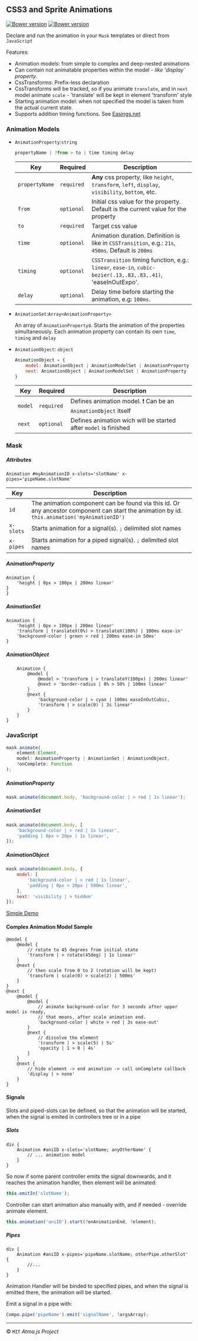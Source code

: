 CSS3 and Sprite Animations
-----
[![Bower version](https://badge.fury.io/bo/mask-animation.svg)](http://badge.fury.io/bo/mask-animation)
[![Bower version](https://badge.fury.io/bo/mask-animation.svg)](http://badge.fury.io/bo/mask-animation)

Declare and run the animation in your `Mask` templates or direct from `JavaScript`

Features:
- Animation models: from simple to complex and deep-nested animations
- Can contain not animatable properties within the model - _like 'display` property_.
- CssTransforms: Prefix-less declaration
- CssTransforms will be tracked, so if you animate `translate`, and in `next` model animate `scale` - 'translate' will be kept in element 'transform' style
- Starting animation model: when not specified the model is taken from the actual current state.
- Supports addition timing functions. See [Easings.net](http://easings.net/)

### Animation Models
- `AnimationProperty`:`string`

	```javascript
	propertyName | ?from > to | time timing delay
	```

	| Key          | Required |Description |
	|--------------|----------|------------|
	|`propertyName`|`required`| **Any** css property, like `height`, `transform`, `left`, `display`, `visibility`, `bottom`, etc.|
	|`from`        |`optional`| Initial css value for the property. Default is the current value for the property|
	|`to`          |`required`| Target css value|
	|`time`        |`optional`| Animation duration. Definition is like in `CSSTransition`, e.g.: `21s`, `450ms`. Default is `200ms`|
	|`timing`      |`optional`| `CSSTransition` timing function, e.g.: `linear`, `ease-in`, `cubic-bezier(.13,.83,.83,.41)`, 'easeInOutExpo'.|
	|`delay`       |`optional`| Delay time before starting the animation, e.g: `100ms`.|

- `AnimationSet`:`Array<AnimationProperty>`

	An array of `AnimationProperty`s. Starts the animation of the properties simultaneously. Each animation property can contain its own `time`, `timing` and `delay`

- `AnimationObject`: `object`

	```javascript
	AnimationObject = {
		model: AnimationObject | AnimationModelSet | AnimationProperty
		next: AnimationObject | AnimationModelSet | AnimationProperty
	}
	```
	| Key          | Required |Description |
	|--------------|----------|------------|
	|`model`       |`required`| Defines animation model. :exclamation: Can be an `AnimationObject` itself |
	|`next`        |`optional`| Defines animation wich will be started after `model` is finished |

### Mask
##### Attributes
```mask
Animation #myAnimationID x-slots='slotName' x-pipes='pipeName.slotName'
```
| Key          | Description |
|--------------|------------|
|`id`          | The animation component can be found via this id. Or any ancestor component can start the animation by id. `this.animation('myAnimationID')`  |
|`x-slots`     | Starts animation for a signal(s). `;` delimited slot names |
|`x-pipes`     | Starts animation for a piped signal(s). `;` delimited slot names |

##### AnimationProperty
```mask
Animation {
	'height | 0px > 100px | 200ms linear'
}
}
```
##### AnimationSet
```mask
Animation {
	'height | 0px > 100px | 200ms linear'
	'transform | translateX(0%) > translateX(100%) | 100ms ease-in'
	'background-color | green > red | 200ms ease-in 50ms'
}
```
##### AnimationObject
```mask
	Animation {
		@model {
			@model > 'transform | > translateY(100px) | 200ms linear'
			@next > 'border-radius | 0% > 50% | 100ms linear'
		}
		@next {
			'background-color | > cyan | 100ms easeInOutCubic,
			'transform | > scale(0) | 3s linear'
		}
	}
}
```

### JavaScript

```javascript
mask.animate(
	element:Element,
	model: AnimationProperty | AnimationSet | AnimationObject,
	?onComplete: Function
);
```

##### AnimationProperty
```javascript
mask.animate(document.body, 'background-color | > red | 1s linear');
```
##### AnimationSet
```javascript
mask.animate(document.body, [
	'background-color | > red | 1s linear',
	'padding | 0px > 20px | 1s linear',
]);
```
##### AnimationObject
```javascript
mask.animate(document.body, {
	model: [
		'background-color | > red | 1s linear',
		'padding | 0px > 20px | 500ms linear',
	],
	next: 'visibility | > hidden'
});
```

[Simple Demo](http://atmajs.com/mask)


#### Complex Animation Model Sample
```mask
@model {
	@model {
		// rotate to 45 degrees from initial state
		'transform | > rotate(45deg) | 1s linear'
	}
	@next {
		// then scale from 0 to 2 (rotation will be kept)
		'transform | scale(0) > scale(2) | 500ms'
	}
}
@next {
	@model {
		@model {
			// animate background-color for 3 seconds after upper model is ready,
			// that means, after scale animation end.
			'background-color | white > red | 3s ease-out'
		}
		@next {
			// dissolve the element
			'transform | > scale(5) | 5s'
			'opacity | 1 > 0 | 4s'
		}
	}
	@next {
		// hide element -> end animation -> call onComplete callback
		'display | > none'
	}
}
```

#### Signals
Slots and piped-slots can be defined, so that the animation will be started, when the signal is emited in controllers tree or in a pipe

##### Slots
```mask
div {
	Animation #aniID x-slots='slotName; anyOtherName' {
		// ... animation model
	}
}
```

So now if some parent controller emits the signal downwards, and it reaches the animation handler, then element will be animated:
```javascript
this.emitIn('slotName');
```

Controller can start animation also manually with, and if needed - override animate element.
```javascript
this.animation('aniID').start(?onAnimationEnd, ?element);
```

##### Pipes
```mask
div {
	Animation #aniID x-pipes='pipeName.slotName; otherPipe.otherSlot' {
		//...
	}
}
```

Animation Handler will be binded to specified pipes, and when the signal is emitted there, the animation will be started.

Emit a signal in a pipe with:
```javascript
Compo.pipe('pipeName').emit('signalName', ?argsArray);
```



----
:copyright: `MIT` _Atma.js Project_